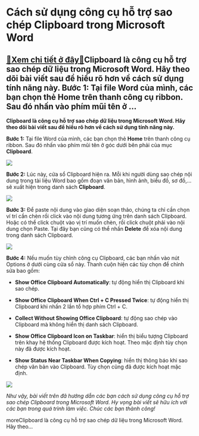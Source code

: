 Cách sử dụng công cụ hỗ trợ sao chép Clipboard trong Microsoft Word
===================================================================

[:gift:Xem chi tiết ở đây:gift:](https://hddtvn.com/cach-su-dung-cong-cu-ho-tro-sao-chep-clipboard-trong-microsoft-word/)Clipboard là công cụ hỗ trợ sao chép dữ liệu trong Microsoft Word. Hãy theo dõi bài viết sau để hiểu rõ hơn về cách sử dụng tính năng này. Bước 1: Tại file Word của mình, các bạn chọn thẻ Home trên thanh công cụ ribbon. Sau đó nhấn vào phím mũi tên ở …
------------------------------------------------------------------------------------------------------------------------------------------------------------------------------------------------------------------------------------------------------------

**Clipboard là công cụ hỗ trợ sao chép dữ liệu trong Microsoft Word. Hãy theo dõi bài viết sau để hiểu rõ hơn về cách sử dụng tính năng này.**


**Bước 1:** Tại file Word của mình, các bạn chọn thẻ **Home** trên thanh công cụ ribbon. Sau đó nhấn vào phím mũi tên ở góc dưới bên phải của mục **Clipboard**.


![](https://hddtvn.com/wp-content/uploads/2021/01/AUTLWhw.png)


**Bước 2:** Lúc này, cửa sổ Clipboard hiện ra. Mỗi khi người dùng sao chép nội dung trong tài liệu Word bao gồm đoạn văn bản, hình ảnh, biểu đồ, sơ đồ,… sẽ xuất hiện trong danh sách **Clipboard**.


![](https://hddtvn.com/wp-content/uploads/2021/01/YRqFlTp.png)


**Bước 3:** Để paste nội dung vào giao diện soạn thảo, chúng ta chỉ cần chọn ví trí cần chèn rồi click vào nội dung tương ứng trên danh sách Clipboard. Hoặc có thể click chuột vào vị trí muốn chèn, rồi click chuột phải vào nội dung chọn Paste. Tại đây bạn cũng có thể nhấn **Delete** để xóa nội dung trong danh sách Clipboard.


![](https://hddtvn.com/wp-content/uploads/2021/01/PLC41VT.png)


**Bước 4:** Nếu muốn tùy chỉnh công cụ Clipboard, các bạn nhấn vào nút Options ở dưới cùng cửa sổ này. Thanh cuộn hiện các tùy chọn để chỉnh sửa bao gồm:




* **Show Office Clipboard Automatically**: tự động hiển thị Clipboard khi sao chép.

* **Show Office Clipboard When Ctrl + C Pressed Twice**: tự động hiển thị Clipboard khi nhấn 2 lần tổ hợp phím Ctrl + C.

* **Collect Without Showing Office Clipboard**: tự động sao chép vào Clipboard mà không hiển thị danh sách Clipboard.

* **Show Office Clipboard Icon on Taskbar**: hiển thị biểu tượng Clipboard trên khay hệ thống Clipboard được kích hoạt. Theo mặc định tùy chọn này đã được kích hoạt.

* **Show Status Near Taskbar When Copying**: hiển thị thông báo khi sao chép văn bản vào Clipboard. Tùy chọn cũng đã được kích hoạt mặc định.



![](https://hddtvn.com/wp-content/uploads/2021/01/bzfR7yG.png)


*Như vậy, bài viết trên đã hướng dẫn các bạn cách sử dụng công cụ hỗ trợ sao chép Clipboard trong Microsoft Word. Hy vọng bài viết sẽ hữu ích với các bạn trong quá trình làm việc. Chúc các bạn thành công!*


moreClipboard là công cụ hỗ trợ sao chép dữ liệu trong Microsoft Word. Hãy theo…

